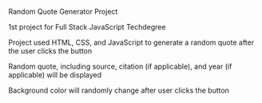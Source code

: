 Random Quote Generator Project

1st project for Full Stack JavaScript Techdegree

Project used HTML, CSS, and JavaScript to generate a random quote after the user clicks the button

Random quote, including source, citation (if applicable), and year (if applicable) will be displayed

Background color will randomly change after user clicks the button
